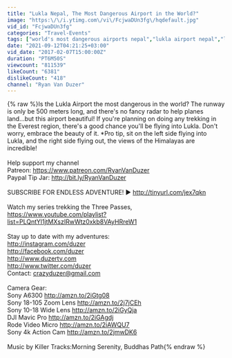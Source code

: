 ```yaml
---
title: "Lukla Nepal, The Most Dangerous Airport in the World?"
image: "https:\/\/i.ytimg.com\/vi\/FcjwaDUn3fg\/hqdefault.jpg"
vid_id: "FcjwaDUn3fg"
categories: "Travel-Events"
tags: ["world's most dangerous airports nepal","lukla airport nepal","lukla airport"]
date: "2021-09-12T04:21:25+03:00"
vid_date: "2017-02-07T15:00:00Z"
duration: "PT6M50S"
viewcount: "811539"
likeCount: "6381"
dislikeCount: "418"
channel: "Ryan Van Duzer"
---
```

{% raw %}Is the Lukla Airport the most dangerous in the world? The runway is only be 500 meters long, and there's no fancy radar to help planes land...but this airport beautiful! If you're planning on doing any trekking in the Everest region, there's a good chance you'll be flying into Lukla. Don't worry, embrace the beauty of it. *Pro tip, sit on the left side flying into Lukla, and the right side flying out, the views of the Himalayas are incredible!<br /><br />Help support my channel<br />Patreon: <a rel="nofollow" target="blank" href="https://www.patreon.com/RyanVanDuzer">https://www.patreon.com/RyanVanDuzer</a><br />Paypal Tip Jar: <a rel="nofollow" target="blank" href="http://bit.ly/RyanVanDuzer">http://bit.ly/RyanVanDuzer</a><br /><br />SUBSCRIBE FOR ENDLESS ADVENTURE! ► <a rel="nofollow" target="blank" href="http://tinyurl.com/jex7qkn">http://tinyurl.com/jex7qkn</a><br /><br />Watch my series trekking the Three Passes, <a rel="nofollow" target="blank" href="https://www.youtube.com/playlist?list=PLQntYl1jtMXszIRwWtz0xkb8VAyHRreW1">https://www.youtube.com/playlist?list=PLQntYl1jtMXszIRwWtz0xkb8VAyHRreW1</a><br /><br />Stay up to date with my adventures:<br /><a rel="nofollow" target="blank" href="http://instagram.com/duzer">http://instagram.com/duzer</a><br /><a rel="nofollow" target="blank" href="http://facebook.com/duzer">http://facebook.com/duzer</a><br /><a rel="nofollow" target="blank" href="http://www.duzertv.com">http://www.duzertv.com</a><br /><a rel="nofollow" target="blank" href="http://www.twitter.com/duzer">http://www.twitter.com/duzer</a><br />Contact: crazyduzer@gmail.com<br /><br />Camera Gear:<br />Sony A6300 <a rel="nofollow" target="blank" href="http://amzn.to/2iGtg08">http://amzn.to/2iGtg08</a><br />Sony 18-105 Zoom Lens <a rel="nofollow" target="blank" href="http://amzn.to/2j7jCEh">http://amzn.to/2j7jCEh</a><br />Sony 10-18 Wide Lens <a rel="nofollow" target="blank" href="http://amzn.to/2iGyQja">http://amzn.to/2iGyQja</a><br />DJI Mavic Pro <a rel="nofollow" target="blank" href="http://amzn.to/2iGAgdj">http://amzn.to/2iGAgdj</a><br />Rode Video Micro <a rel="nofollow" target="blank" href="http://amzn.to/2iAWQU7">http://amzn.to/2iAWQU7</a><br />Sony 4k Action Cam <a rel="nofollow" target="blank" href="http://amzn.to/2jmwDK6">http://amzn.to/2jmwDK6</a><br /><br />Music by Killer Tracks:Morning Serenity, Buddhas Path{% endraw %}
